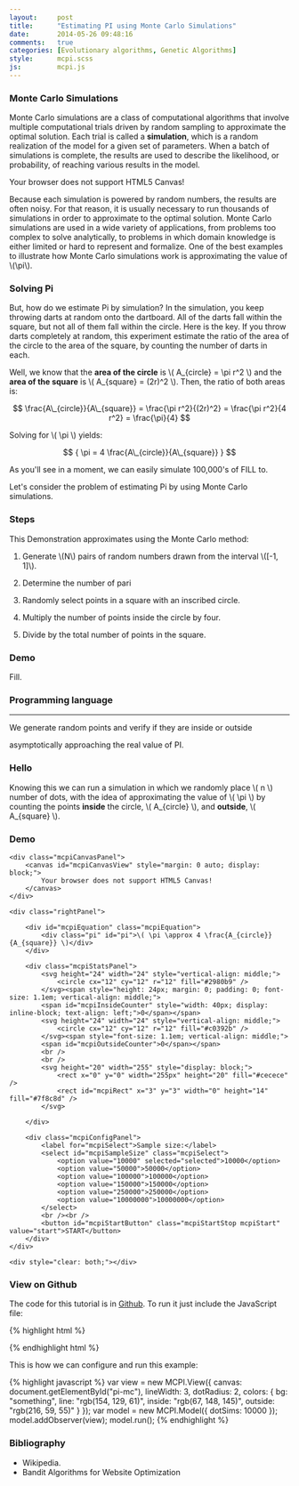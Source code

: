 ```yaml
---
layout:     post
title:      "Estimating PI using Monte Carlo Simulations"
date:       2014-05-26 09:48:16
comments:   true
categories: [Evolutionary algorithms, Genetic Algorithms]
style:      mcpi.scss
js:         mcpi.js
---
```


<script type="text/x-mathjax-config">
MathJax.Hub.Config({
    showProcessingMessages: false
});
</script>
<script src="http://cdn.mathjax.org/mathjax/latest/MathJax.js?config=TeX-AMS-MML_HTMLorMML">
</script>
<script src="/js/mcpi.js"></script>

### Monte Carlo Simulations

Monte Carlo simulations are a class of computational algorithms that involve
multiple computational trials driven by random sampling to approximate the
optimal solution. Each trial is called a **simulation**, which is a random
realization of the model for a given set of parameters. When a batch of
simulations is complete, the results are used to describe the likelihood, or
probability, of reaching various results in the model.

<canvas id="mcpiShortDemo">
    Your browser does not support HTML5 Canvas!
</canvas>

Because each simulation is powered by random numbers, the results are often
noisy. For that reason, it is usually necessary to run thousands of simulations
in order to approximate to the optimal solution. Monte Carlo simulations are
used in a wide variety of applications, from problems too complex to solve
analytically, to problems in which domain knowledge is either limited or hard to
represent and formalize. One of the best examples to illustrate how Monte Carlo
simulations work is approximating the value of \\(\pi\\).

<script>
(function() {
    var model = new MCPI.Model();
    var controller = new MCPI.Controller({
        model: model,
        sampleSize: 25000,
        stepSize: 100
    });
    var canvasView = new MCPI.CanvasView({
        canvas: document.getElementById("mcpiShortDemo"),
        size: 180,
        colors: {
            bg: "#F2D6B3",      // light brown
            circle: "#D9B89C",  // brown
            inside: "#2980b9",  // blue
            outside: "#c0392b"  // red
        }
    });
    model.bind(canvasView);
    controller.loop();
}());
</script>

### Solving Pi

But, how do we estimate Pi by simulation? In the simulation, you keep throwing
darts at random onto the dartboard. All of the darts fall within the square, but
not all of them fall within the circle. Here is the key. If you throw darts
completely at random, this experiment estimate the ratio of the area of the
circle to the area of the square, by counting the number of darts in each.

Well, we know that the **area of the circle** is \\( A\_{circle} = \pi r^2 \\)
and the **area of the square** is \\( A\_{square} = (2r)^2 \\). Then, the ratio
of both areas is:

$$
\frac{A\_{circle}}{A\_{square}} = \frac{\pi r^2}{(2r)^2}
                                = \frac{\pi r^2}{4 r^2}
                                = \frac{\pi}{4}
$$

Solving for \\( \pi \\) yields:

$$
{ \pi = 4 \frac{A\_{circle}}{A\_{square}} }
$$

As you'll see in a moment, we can easily simulate 100,000's of FILL to.

Let's consider the problem of estimating Pi by using Monte Carlo simulations.

### Steps

This Demonstration approximates using the Monte Carlo method:

1. Generate \\(N\\) pairs of random numbers drawn from the interval
   \\([-1, 1]\\).
2. Determine the number of pari

1. Randomly select points in a square with an inscribed circle.
2. Multiply the number of points inside the circle by four.
3. Divide by the total number of points in the square.

### Demo

Fill.

### Programming language

---

We generate random points and verify if they are inside or outside

asymptotically approaching the real value of PI.

### Hello

Knowing this we can run a simulation in which we randomly place \\( n \\)
number of dots, with the idea of approximating the value of \\( \pi \\) by
counting the points **inside** the circle, \\( A\_{circle} \\), and
**outside**, \\( A\_{square} \\).

### Demo

<div class="mcpiDemo">

    <div class="mcpiCanvasPanel">
        <canvas id="mcpiCanvasView" style="margin: 0 auto; display: block;">
            Your browser does not support HTML5 Canvas!
        </canvas>
    </div>

    <div class="rightPanel">

        <div id="mcpiEquation" class="mcpiEquation">
            <div class="pi" id="pi">\( \pi \approx 4 \frac{A_{circle}}{A_{square}} \)</div>
        </div>

        <div class="mcpiStatsPanel">
            <svg height="24" width="24" style="vertical-align: middle;">
                <circle cx="12" cy="12" r="12" fill="#2980b9" />
            </svg><span style="height: 24px; margin: 0; padding: 0; font-size: 1.1em; vertical-align: middle;">
            <span id="mcpiInsideCounter" style="width: 40px; display: inline-block; text-align: left;">0</span></span>
            <svg height="24" width="24" style="vertical-align: middle;">
                <circle cx="12" cy="12" r="12" fill="#c0392b" />
            </svg><span style="font-size: 1.1em; vertical-align: middle;">
            <span id="mcpiOutsideCounter">0</span></span>
            <br />
            <br />
            <svg height="20" width="255" style="display: block;">
                <rect x="0" y="0" width="255px" height="20" fill="#cecece" />
                <rect id="mcpiRect" x="3" y="3" width="0" height="14" fill="#7f8c8d" />
            </svg>

        </div>

        <div class="mcpiConfigPanel">
            <label for="mcpiSelect">Sample size:</label>
            <select id="mcpiSampleSize" class="mcpiSelect">
                <option value="10000" selected="selected">10000</option>
                <option value="50000">50000</option>
                <option value="100000">100000</option>
                <option value="150000">150000</option>
                <option value="250000">250000</option>
                <option value="10000000">10000000</option>
            </select>
            <br /><br />
            <button id="mcpiStartButton" class="mcpiStartStop mcpiStart" value="start">START</button>
        </div>
    </div>

    <div style="clear: both;"></div>

</div>

<div style="clear: both;"></div>

### View on Github

The code for this tutorial is in
[Github](http://www.github.com/davidrobles/mcpi.js). To run it just include the
JavaScript file:

{% highlight html %}
<script src="mcpi.js"></script>
{% endhighlight html %}

This is how we can configure and run this example:

{% highlight javascript %}
var view = new MCPI.View({
    canvas: document.getElementById("pi-mc"),
    lineWidth: 3,
    dotRadius: 2,
    colors: {
        bg: "something",
        line: "rgb(154, 129, 61)",
        inside: "rgb(67, 148, 145)",
        outside: "rgb(216, 59, 55)"
    }
});
var model = new MCPI.Model({
    dotSims: 10000
});
model.addObserver(view);
model.run();
{% endhighlight %}

<script>
(function() {

    var model = new MCPI.Model();

    var controller = new MCPI.Controller({
        model: model,
        sampleSize: 50000,
        stepSize: 500
    });

    var canvasView = new MCPI.CanvasView({
        canvas: document.getElementById("mcpiCanvasView"),
        size: 300,
        colors: {
            bg: "#F2D6B3",      // light brown
            circle: "#D9B89C",  // brown
            inside: "#2980b9",  // blue
            outside: "#c0392b"  // red
        }
    });

    var dashboardView = new MCPI.DashboardView({
        model: model,
        controller: controller,
        colors: {
            inside: "#2980b9",  // blue
            outside: "#c0392b"  // red
        },
        completionBar: document.getElementById("mcpiRect"),
        counters: {
            inside: document.getElementById("mcpiInsideCounter"),
            outside: document.getElementById("mcpiOutsideCounter")
        },
        equation: document.getElementById("mcpiEquation"),
        sampleSize: document.getElementById("mcpiSampleSize"),
        startButton: document.getElementById("mcpiStartButton")
    });

    model.bind(canvasView);
    model.bind(dashboardView);
    controller.bind(dashboardView);
    
}());
</script>

### Bibliography

- Wikipedia.
- Bandit Algorithms for Website Optimization

<!--
We created a program to estimate the value of PI using JavaScript. Why JavaScript? Simply because is
the best programming language for demos! If you look for a tutorial or demo about any algorithm or
technique you will find code in different programming languages that DO NOT run in a web browser,
videos, or even worse, Java applets! With JavaScript we can create a program with beautiful
interfaces that will load as you open a web page. No waiting for a video to load, or Java applets to
load!.
-->


